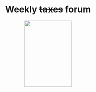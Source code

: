 <h1 align="center">Weekly <strike>taxes</strike> forum</h1>
<div align="center"><img src="https://i.pinimg.com/550x/e9/b1/c8/e9b1c8c53d37546bdb8a15b1a26b6cbd.jpg" width="150" height="210"/></div>
